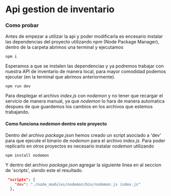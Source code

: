 # Api gestion de inventario

### Como probar

Antes de empezar a utilizar la api y poder modificarla es encesario instalar las dependencias del proyecto utilizando *npm* (Node Package Manager), dentro de la carpeta abrimos una terminal y ejecutamos

``` shell
npm i
```

Esperamos a que se instalen las dependencias y ya podremos trabajar con nuestra API de inventario de manera local, para mayor comodidad podemos ejecutar (en la terminal que abrimos anteriormente).

``` shell
npm run dev
```

Para desplegar el archivo *index.js* con *nodemon* y no tener que recargar el servicio de manera manual, ya que *nodemon* lo hara de manera automatica despues de que guardemos los cambios en los archivos que estemos trabajando.


#### Como funciona *nodemon* dentro este proyecto

Dentro del archivo *package.json* hemos creado un script asociado a 'dev' para que ejecute el binario de *nodemon* para el archivo *index.js*.
Para poder replicarlo en otros proyectos es necesario instalar *nodemon* utilizando

```shell
npm install nodemon
```
Y dentro del archivo *package.json* agregar la siguiente linea en al seccion de 'scripts', siendo este el resultado.

```json
 "scripts": {
    "dev": "./node_modules/nodemon/bin/nodemon.js index.js"
  },
```